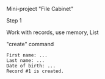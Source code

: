 Mini-project "File Cabinet"

Step 1

Work with records, use memory, List

"create" command
```
First name: ...
Last name: ...
Date of birth: ...
Record #1 is created.
```
